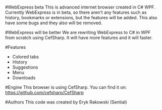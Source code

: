 #WebExpress beta
This is advanced internet browser created in C# WPF. Currently WebExpress is in beta, so there aren't any features such as history, bookmarks or extensions, but the features will be added. This also have some bugs and they also will be removed.

#WebExpress will be better
We are rewriting WebExpress to C# in WPF from scratch using CefSharp. It will have more features and it will faster.

#Features

* Colored tabs
* History
* Suggestions
* Menu
* Downloads

#Engine
This browser is using CefSharp. You can find it on: https://github.com/cefsharp/CefSharp

#Authors
This code was created by Eryk Rakowski (Sential)
